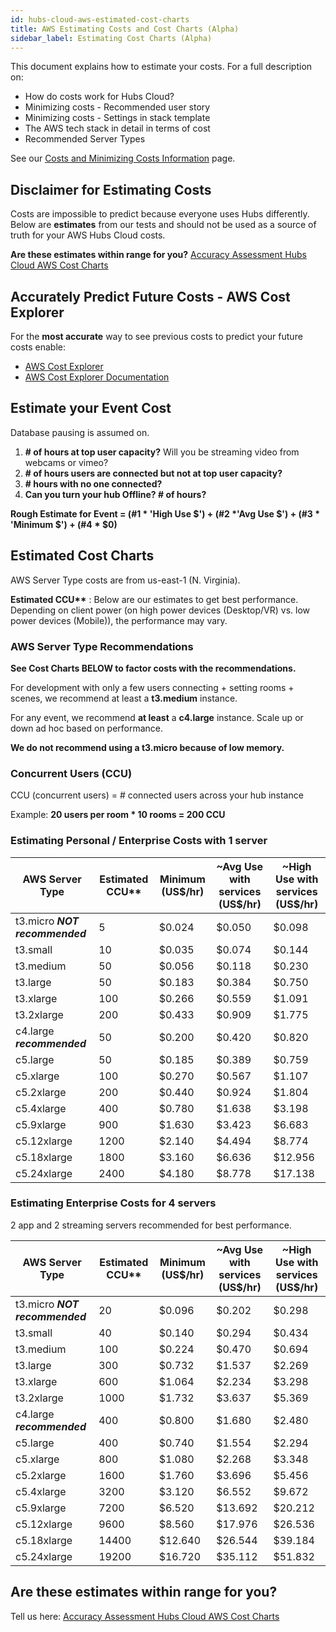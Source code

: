 ```yaml
---
id: hubs-cloud-aws-estimated-cost-charts
title: AWS Estimating Costs and Cost Charts (Alpha)
sidebar_label: Estimating Cost Charts (Alpha)
---
```


This document explains how to estimate your costs. For a full description on:

- How do costs work for Hubs Cloud?
- Minimizing costs - Recommended user story
- Minimizing costs - Settings in stack template
- The AWS tech stack in detail in terms of cost
- Recommended Server Types

See our [Costs and Minimizing Costs Information](./hubs-cloud-aws-costs.md) page.

## Disclaimer for Estimating Costs

Costs are impossible to predict because everyone uses Hubs differently. Below are **estimates** from our tests and should not be used as a source of truth for your AWS Hubs Cloud costs.

**Are these estimates within range for you?** [Accuracy Assessment Hubs Cloud AWS Cost Charts](https://forms.gle/WD5dQ6k2zEjTkYQR6)

## Accurately Predict Future Costs - AWS Cost Explorer

For the **most accurate** way to see previous costs to predict your future costs enable:

- [AWS Cost Explorer](https://console.aws.amazon.com/billing/home)
- [AWS Cost Explorer Documentation](https://docs.aws.amazon.com/awsaccountbilling/latest/aboutv2/ce-what-is.html)

## Estimate your Event Cost

Database pausing is assumed on.

1. **\# of hours at top user capacity?** Will you be streaming video from webcams or vimeo?
2. **\# of hours users are connected but not at top user capacity?**
3. **\# hours with no one connected?**
4. **Can you turn your hub Offline? # of hours?**

**Rough Estimate for Event = (#1 \* 'High Use $') + (#2 \*'Avg Use $') + (#3 \* 'Minimum $') + (#4 \* $0)**

## Estimated Cost Charts

AWS Server Type costs are from us-east-1 (N. Virginia).

**Estimated CCU\*\*** : Below are our estimates to get best performance. Depending on client power (on high power devices (Desktop/VR) vs. low power devices (Mobile)), the performance may vary.

### AWS Server Type Recommendations

**See Cost Charts BELOW to factor costs with the recommendations.**

For development with only a few users connecting + setting rooms + scenes, we recommend at least a **t3.medium** instance.

For any event, we recommend **at least** a **c4.large** instance. Scale up or down ad hoc based on performance.

**We do not recommend using a t3.micro because of low memory.**

### Concurrent Users (CCU)

CCU (concurrent users) = # connected users across your hub instance

Example: **20 users per room \* 10 rooms = 200 CCU**

### Estimating Personal / Enterprise Costs with 1 server

| AWS Server Type                | Estimated CCU\*\* | Minimum (US\$/hr) | ~Avg Use with services (US\$/hr) | ~High Use with services (US\$/hr) |
| ------------------------------ | ----------------- | ----------------- | -------------------------------- | --------------------------------- |
| t3.micro _**NOT recommended**_ | 5                 | \$0.024           | \$0.050                          | \$0.098                           |
| t3.small        | 10                | \$0.035           | \$0.074                          | \$0.144                           |
| t3.medium                      | 50                | \$0.056           | \$0.118                          | \$0.230                           |
| t3.large                       | 50                | \$0.183           | \$0.384                          | \$0.750                           |
| t3.xlarge                      | 100               | \$0.266           | \$0.559                          | \$1.091                           |
| t3.2xlarge                     | 200               | \$0.433           | \$0.909                          | \$1.775                           |
| c4.large _**recommended**_     | 50                | \$0.200           | \$0.420                          | \$0.820                           |
| c5.large                       | 50                | \$0.185           | \$0.389                          | \$0.759                           |
| c5.xlarge                      | 100               | \$0.270           | \$0.567                          | \$1.107                           |
| c5.2xlarge                     | 200               | \$0.440           | \$0.924                          | \$1.804                           |
| c5.4xlarge                     | 400               | \$0.780           | \$1.638                          | \$3.198                           |
| c5.9xlarge                     | 900               | \$1.630           | \$3.423                          | \$6.683                           |
| c5.12xlarge                    | 1200              | \$2.140           | \$4.494                          | \$8.774                           |
| c5.18xlarge                    | 1800              | \$3.160           | \$6.636                          | \$12.956                          |
| c5.24xlarge                    | 2400              | \$4.180           | \$8.778                          | \$17.138                          |

### Estimating Enterprise Costs for 4 servers

2 app and 2 streaming servers recommended for best performance.

| AWS Server Type                | Estimated CCU\*\* | Minimum (US\$/hr) | ~Avg Use with services (US\$/hr) | ~High Use with services (US\$/hr) |
| ------------------------------ | ----------------- | ----------------- | -------------------------------- | --------------------------------- |
| t3.micro _**NOT recommended**_ | 20                | \$0.096           | \$0.202                          | \$0.298                           |
| t3.small        | 40                | \$0.140           | \$0.294                          | \$0.434                           |
| t3.medium                      | 100               | \$0.224           | \$0.470                          | \$0.694                           |
| t3.large                       | 300               | \$0.732           | \$1.537                          | \$2.269                           |
| t3.xlarge                      | 600               | \$1.064           | \$2.234                          | \$3.298                           |
| t3.2xlarge                     | 1000              | \$1.732           | \$3.637                          | \$5.369                           |
| c4.large _**recommended**_     | 400               | \$0.800           | \$1.680                          | \$2.480                           |
| c5.large                       | 400               | \$0.740           | \$1.554                          | \$2.294                           |
| c5.xlarge                      | 800               | \$1.080           | \$2.268                          | \$3.348                           |
| c5.2xlarge                     | 1600              | \$1.760           | \$3.696                          | \$5.456                           |
| c5.4xlarge                     | 3200              | \$3.120           | \$6.552                          | \$9.672                           |
| c5.9xlarge                     | 7200              | \$6.520           | \$13.692                         | \$20.212                          |
| c5.12xlarge                    | 9600              | \$8.560           | \$17.976                         | \$26.536                          |
| c5.18xlarge                    | 14400             | \$12.640          | \$26.544                         | \$39.184                          |
| c5.24xlarge                    | 19200             | \$16.720          | \$35.112                         | \$51.832                          |

## Are these estimates within range for you?

Tell us here: [Accuracy Assessment Hubs Cloud AWS Cost Charts](https://forms.gle/WD5dQ6k2zEjTkYQR6)
